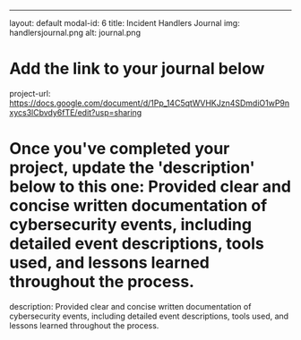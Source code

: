 ---
layout: default
modal-id: 6
title: Incident Handlers Journal
img: handlersjournal.png
alt: journal.png

# Add the link to your journal below
project-url: https://docs.google.com/document/d/1Pp_14C5qtWVHKJzn4SDmdiO1wP9nxycs3lCbvdy6fTE/edit?usp=sharing

# Once you've completed your project, update the 'description' below to this one: Provided clear and concise written documentation of cybersecurity events, including detailed event descriptions, tools used, and lessons learned throughout the process.
description: Provided clear and concise written documentation of cybersecurity events, including detailed event descriptions, tools used, and lessons learned throughout the process.
